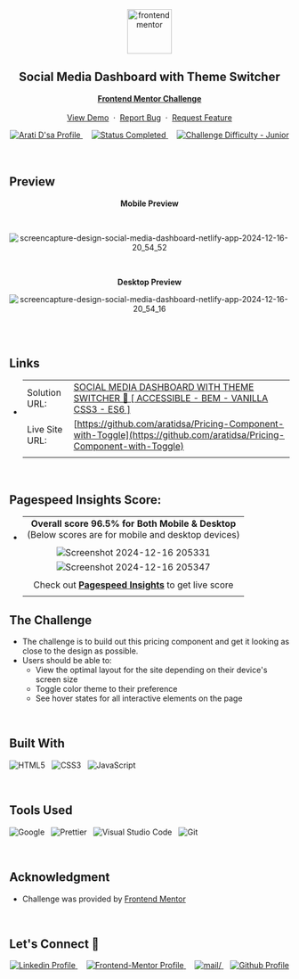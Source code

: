 <div align="center">

  <img src="https://www.frontendmentor.io/static/images/logo-mobile.svg" alt="frontendmentor" width="80">

  <h2 align="center">Social Media Dashboard with Theme Switcher</h2>
  <p align="center">
    <a href="https://www.frontendmentor.io/challenges/social-media-dashboard-with-theme-switcher-6oY8ozp_H"><strong>Frontend Mentor Challenge</strong></a>
    <br />
    <br />
    <a href="https://design-social-media-dashboard.netlify.app/">View Demo</a>
    &nbsp;·&nbsp;
    <a href="https://github.com/aratidsa/Social-Media-Dashboard-with-Theme-Switcher/issues">Report Bug</a>
    &nbsp;·&nbsp;
    <a href="https://github.com/aratidsa/Social-Media-Dashboard-with-Theme-Switcher/issuess">Request Feature</a>
  </p>
</div>

<!-- Badges -->
<div align="center">
  <!-- Profiles -->
  <a href="https://www.frontendmentor.io/profile/aratidsa">
    <img src="https://img.shields.io/badge/Profile-aratidsa-fefefe?style=for-the-badge&logo=frontendmentor" alt="Arati D'sa Profile">
  </a> &nbsp;&nbsp;&nbsp;

  <!-- Status -->
  <a href="#">
    <img src="https://img.shields.io/badge/Status-Completed-00CE80?style=for-the-badge" alt="Status Completed">
  </a> &nbsp;&nbsp;&nbsp;

  <!-- Difficulty -->
  <a href="https://www.frontendmentor.io/challenges?difficulties=1"  >
    <img src="https://img.shields.io/badge/Difficulty-Junior-AAC745?style=for-the-badge&logo=frontendmentor" alt="Challenge Difficulty - Junior">
  </a>

</div>
<br />
<br />



## **Preview**

<div align='center'>
  <p><b>Mobile Preview</b></p>
  <br>
 
   ![screencapture-design-social-media-dashboard-netlify-app-2024-12-16-20_54_52](https://github.com/user-attachments/assets/c43175c4-cc54-492b-8c10-fc0e4a74cbf0)




  <br>
  <p><b> Desktop Preview</b></p>
  
![screencapture-design-social-media-dashboard-netlify-app-2024-12-16-20_54_16](https://github.com/user-attachments/assets/8f6014f7-0b8b-4b78-8eeb-0e0cd1e2eb76)



<br>
</div>

<br>

## **Links**

- |||
  | :----- | :----- |
  | Solution URL: | [SOCIAL MEDIA DASHBOARD WITH THEME SWITCHER 🎯 [ ACCESSIBLE - BEM - VANILLA CSS3 - ES6 ]](https://www.frontendmentor.io/challenges/social-media-dashboard-with-theme-switcher-6oY8ozp_H/hub) |
  | Live Site URL: | [https://github.com/aratidsa/Pricing-Component-with-Toggle](https://github.com/aratidsa/Pricing-Component-with-Toggle) |
  |||

<br>

## Pagespeed Insights Score:
  
- ||
  | :-----: |
  |  <b>Overall score 96.5% for Both Mobile & Desktop</b><br>(Below scores are for mobile and desktop devices) |
  | |
  | ![Screenshot 2024-12-16 205331](https://github.com/user-attachments/assets/7844e0fc-3fc9-4bdf-8842-5a47f4962ddd)
    ![Screenshot 2024-12-16 205347](https://github.com/user-attachments/assets/074671dc-dc37-45c5-a116-bd5f2e71b70f) |
  | |
  | Check out [**Pagespeed Insights**](https://pagespeed.web.dev/) to get live score |
  ||



## The Challenge

- The challenge is to build out this pricing component and get it looking as close to the design as possible.
- Users should be able to:
    - View the optimal layout for the site depending on their device's screen size
    - Toggle color theme to their preference
    - See hover states for all interactive elements on the page

<br>


## **Built With**

 ![HTML5](https://img.shields.io/badge/html5-%23E34F26.svg?style=for-the-badge&logo=html5&logoColor=white) &nbsp; ![CSS3](https://img.shields.io/badge/css3-%231572B6.svg?style=for-the-badge&logo=css3&logoColor=white) &nbsp; ![JavaScript](https://img.shields.io/badge/JavaScript%20-%23F7DF1E.svg?style=for-the-badge&logo=javascript&logoColor=black)


<br>

## **Tools Used**

![Google](https://img.shields.io/badge/google-DA4437?style=for-the-badge&logo=google&logoColor=white) &nbsp;  ![Prettier](https://img.shields.io/badge/prettier-1A2C34?style=for-the-badge&logo=prettier&logoColor=F7BA3E) &nbsp; ![Visual Studio Code](https://img.shields.io/badge/VS%20Code-0078d7.svg?style=for-the-badge&logo=visual-studio-code&logoColor=white) &nbsp; ![Git](https://img.shields.io/badge/Git-F05032?style=for-the-badge&logo=git&logoColor=white)

<br>

## **Acknowledgment**

- Challenge was provided by [Frontend Mentor](https://www.frontendmentor.io)

<br>

## **Let's Connect 👋**

<div align=center>

  <a href="https://www.linkedin.com/in/arati-dsa-313626136" >
    <img src="https://img.shields.io/badge/linkedin%20Profile-%2300acee.svg?color=405DE6&style=for-the-badge&logo=linkedin&logoColor=white" alt="Linkedin Profile">
  </a>&nbsp;&nbsp;&nbsp;

  <a href="https://www.frontendmentor.io/profile/aratidsa" >
    <img src="https://img.shields.io/badge/FEM%20Profile-f8f9f8?style=for-the-badge&logo=Frontend-Mentor&logoColor=black" alt="Frontend-Mentor Profile">
  </a> &nbsp;&nbsp;&nbsp;

   <a href="mailto:aratidsa2023@gmail.com" target="_blank">
    <img src="https://img.shields.io/badge/gmail-%23EA4335.svg?style=for-the-badge&logo=gmail&logoColor=white" alt=mail/>
  </a>&nbsp;&nbsp;  

  <a href="https://github.com/aratidsa" >
    <img src="https://img.shields.io/badge/Github%20Profile-131313?style=for-the-badge&logo=github&logoColor=white" alt="Github Profile">
  </a>

</div>

<br>
